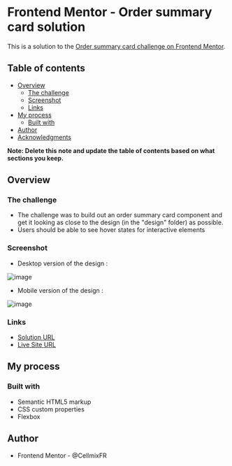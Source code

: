 # Frontend Mentor - Order summary card solution

This is a solution to the [Order summary card challenge on Frontend Mentor](https://www.frontendmentor.io/challenges/order-summary-component-QlPmajDUj). 

## Table of contents

- [Overview](#overview)
  - [The challenge](#the-challenge)
  - [Screenshot](#screenshot)
  - [Links](#links)
- [My process](#my-process)
  - [Built with](#built-with)
- [Author](#author)
- [Acknowledgments](#acknowledgments)

**Note: Delete this note and update the table of contents based on what sections you keep.**

## Overview

### The challenge

- The challenge was to build out an order summary card component and get it looking as close to the design (in the "design" folder) as possible.
- Users should be able to see hover states for interactive elements


### Screenshot

- Desktop version of the design :

![image](https://user-images.githubusercontent.com/85306153/132091434-9b269d4b-adff-4a8f-9cbe-445f7d8fc480.png)

- Mobile version of the design :

![image](https://user-images.githubusercontent.com/85306153/132091398-8200e45a-367c-44bf-91cb-4fcafc1221e9.png)

### Links

- <a href="https://www.frontendmentor.io/solutions/order-summary-component-using-html-and-css-yCbO7Et_B">Solution URL</a>
- <a href="https://cellmixfr.github.io/Order-summary-component/">Live Site URL</a>

## My process

### Built with

- Semantic HTML5 markup
- CSS custom properties
- Flexbox

## Author

- Frontend Mentor - @CellmixFR
